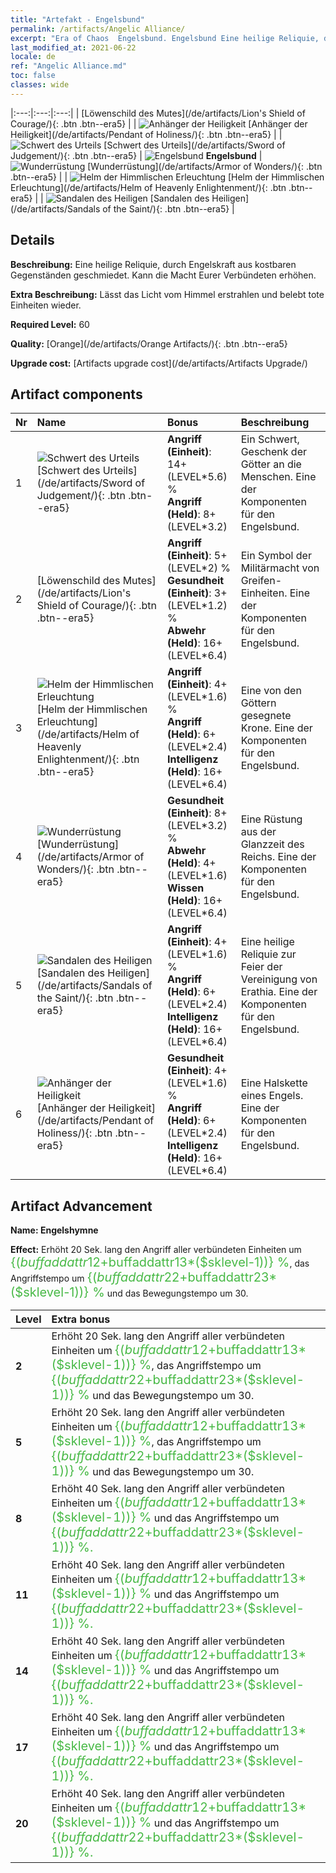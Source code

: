 ```yaml
---
title: "Artefakt - Engelsbund"
permalink: /artifacts/Angelic Alliance/
excerpt: "Era of Chaos  Engelsbund. Engelsbund Eine heilige Reliquie, durch Engelskraft aus kostbaren Gegenständen geschmiedet. Kann die Macht Eurer Verbündeten erhöhen."
last_modified_at: 2021-06-22
locale: de
ref: "Angelic Alliance.md"
toc: false
classes: wide
---
```


  |:---:|:---:|:---:| 
  |  [Löwenschild des Mutes](/de/artifacts/Lion's Shield of Courage/){: .btn .btn--era5} |   | ![Anhänger der Heiligkeit](/images/t/artifact_40416.png) [Anhänger der Heiligkeit](/de/artifacts/Pendant of Holiness/){: .btn .btn--era5} | 
  | ![Schwert des Urteils](/images/t/artifact_40411.png) [Schwert des Urteils](/de/artifacts/Sword of Judgement/){: .btn .btn--era5} | ![Engelsbund](/images/t/icon_artifact_41.png) **Engelsbund** | ![Wunderrüstung](/images/t/artifact_40414.png) [Wunderrüstung](/de/artifacts/Armor of Wonders/){: .btn .btn--era5} | 
  | ![Helm der Himmlischen Erleuchtung](/images/t/artifact_40413.png) [Helm der Himmlischen Erleuchtung](/de/artifacts/Helm of Heavenly Enlightenment/){: .btn .btn--era5} |   | ![Sandalen des Heiligen](/images/t/artifact_40415.png) [Sandalen des Heiligen](/de/artifacts/Sandals of the Saint/){: .btn .btn--era5} | 


## Details

 **Beschreibung:** Eine heilige Reliquie, durch Engelskraft aus kostbaren Gegenständen geschmiedet. Kann die Macht Eurer Verbündeten erhöhen.

 **Extra Beschreibung:** Lässt das Licht vom Himmel erstrahlen und belebt tote Einheiten wieder.

 **Required Level:** 60

 **Quality:** [Orange](/de/artifacts/Orange Artifacts/){: .btn .btn--era5}

 **Upgrade cost:** [Artifacts upgrade cost](/de/artifacts/Artifacts Upgrade/)



## Artifact components

  | Nr |    Name    |   Bonus | Beschreibung | 
  |:---|:-----------|:--------|:------------| 
  | 1 | ![Schwert des Urteils](/images/t/artifact_40411.png) [Schwert des Urteils](/de/artifacts/Sword of Judgement/){: .btn .btn--era5} | **Angriff (Einheit)**: 14+(LEVEL\*5.6) %<br/>**Angriff (Held)**: 8+(LEVEL\*3.2) | Ein Schwert, Geschenk der Götter an die Menschen. Eine der Komponenten für den Engelsbund. | 
  | 2 | [Löwenschild des Mutes](/de/artifacts/Lion's Shield of Courage/){: .btn .btn--era5} | **Angriff (Einheit)**: 5+(LEVEL\*2) %<br/>**Gesundheit (Einheit)**: 3+(LEVEL\*1.2) %<br/>**Abwehr (Held)**: 16+(LEVEL\*6.4) | Ein Symbol der Militärmacht von Greifen-Einheiten. Eine der Komponenten für den Engelsbund. | 
  | 3 | ![Helm der Himmlischen Erleuchtung](/images/t/artifact_40413.png) [Helm der Himmlischen Erleuchtung](/de/artifacts/Helm of Heavenly Enlightenment/){: .btn .btn--era5} | **Angriff (Einheit)**: 4+(LEVEL\*1.6) %<br/>**Angriff (Held)**: 6+(LEVEL\*2.4)<br/>**Intelligenz (Held)**: 16+(LEVEL\*6.4) | Eine von den Göttern gesegnete Krone. Eine der Komponenten für den Engelsbund. | 
  | 4 | ![Wunderrüstung](/images/t/artifact_40414.png) [Wunderrüstung](/de/artifacts/Armor of Wonders/){: .btn .btn--era5} | **Gesundheit (Einheit)**: 8+(LEVEL\*3.2) %<br/>**Abwehr (Held)**: 4+(LEVEL\*1.6)<br/>**Wissen (Held)**: 16+(LEVEL\*6.4) | Eine Rüstung aus der Glanzzeit des Reichs. Eine der Komponenten für den Engelsbund. | 
  | 5 | ![Sandalen des Heiligen](/images/t/artifact_40415.png) [Sandalen des Heiligen](/de/artifacts/Sandals of the Saint/){: .btn .btn--era5} | **Angriff (Einheit)**: 4+(LEVEL\*1.6) %<br/>**Angriff (Held)**: 6+(LEVEL\*2.4)<br/>**Intelligenz (Held)**: 16+(LEVEL\*6.4) | Eine heilige Reliquie zur Feier der Vereinigung von Erathia. Eine der Komponenten für den Engelsbund. | 
  | 6 | ![Anhänger der Heiligkeit](/images/t/artifact_40416.png) [Anhänger der Heiligkeit](/de/artifacts/Pendant of Holiness/){: .btn .btn--era5} | **Gesundheit (Einheit)**: 4+(LEVEL\*1.6) %<br/>**Angriff (Held)**: 6+(LEVEL\*2.4)<br/>**Intelligenz (Held)**: 16+(LEVEL\*6.4) | Eine Halskette eines Engels. Eine der Komponenten für den Engelsbund. | 


## Artifact Advancement

 **Name: Engelshymne**

 **Effect:** Erhöht 20 Sek. lang den Angriff aller verbündeten Einheiten um <span style="color: #48b946;font-size:20px">{($buffaddattr12+$buffaddattr13*($sklevel-1))} %</span>, das Angriffstempo um <span style="color: #48b946;font-size:20px">{($buffaddattr22+$buffaddattr23*($sklevel-1))} %</span> und das Bewegungstempo um 30.

  |  Level  |    Extra bonus  | 
  |:--------|:----------------| 
  | **2** | Erhöht 20 Sek. lang den Angriff aller verbündeten Einheiten um <span style="color: #48b946;font-size:20px">{($buffaddattr12+$buffaddattr13*($sklevel-1))} %</span>, das Angriffstempo um <span style="color: #48b946;font-size:20px">{($buffaddattr22+$buffaddattr23*($sklevel-1))} %</span> und das Bewegungstempo um 30. | 
  | **5** | Erhöht 20 Sek. lang den Angriff aller verbündeten Einheiten um <span style="color: #48b946;font-size:20px">{($buffaddattr12+$buffaddattr13*($sklevel-1))} %</span>, das Angriffstempo um <span style="color: #48b946;font-size:20px">{($buffaddattr22+$buffaddattr23*($sklevel-1))} %</span> und das Bewegungstempo um 30. | 
  | **8** | Erhöht 40 Sek. lang den Angriff aller verbündeten Einheiten um <span style="color: #48b946;font-size:20px">{($buffaddattr12+$buffaddattr13*($sklevel-1))} %</span> und das Angriffstempo um <span style="color: #48b946;font-size:20px">{($buffaddattr22+$buffaddattr23*($sklevel-1))} %.</span> | 
  | **11** | Erhöht 40 Sek. lang den Angriff aller verbündeten Einheiten um <span style="color: #48b946;font-size:20px">{($buffaddattr12+$buffaddattr13*($sklevel-1))} %</span> und das Angriffstempo um <span style="color: #48b946;font-size:20px">{($buffaddattr22+$buffaddattr23*($sklevel-1))} %.</span> | 
  | **14** | Erhöht 40 Sek. lang den Angriff aller verbündeten Einheiten um <span style="color: #48b946;font-size:20px">{($buffaddattr12+$buffaddattr13*($sklevel-1))} %</span> und das Angriffstempo um <span style="color: #48b946;font-size:20px">{($buffaddattr22+$buffaddattr23*($sklevel-1))} %.</span> | 
  | **17** | Erhöht 40 Sek. lang den Angriff aller verbündeten Einheiten um <span style="color: #48b946;font-size:20px">{($buffaddattr12+$buffaddattr13*($sklevel-1))} %</span> und das Angriffstempo um <span style="color: #48b946;font-size:20px">{($buffaddattr22+$buffaddattr23*($sklevel-1))} %.</span> | 
  | **20** | Erhöht 40 Sek. lang den Angriff aller verbündeten Einheiten um <span style="color: #48b946;font-size:20px">{($buffaddattr12+$buffaddattr13*($sklevel-1))} %</span> und das Angriffstempo um <span style="color: #48b946;font-size:20px">{($buffaddattr22+$buffaddattr23*($sklevel-1))} %.</span> | 
